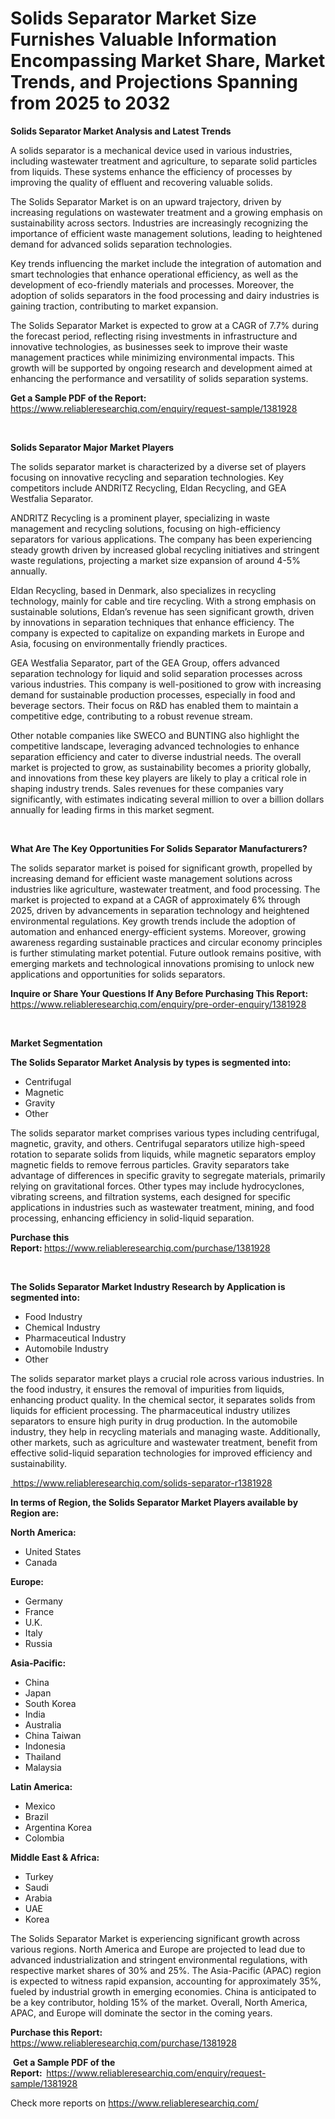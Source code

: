 <p><h1>Solids Separator Market Size Furnishes Valuable Information Encompassing Market Share, Market Trends, and Projections Spanning from 2025 to 2032</h1></p><p><strong>Solids Separator Market Analysis and Latest Trends</strong></p>
<p><p>A solids separator is a mechanical device used in various industries, including wastewater treatment and agriculture, to separate solid particles from liquids. These systems enhance the efficiency of processes by improving the quality of effluent and recovering valuable solids. </p><p>The Solids Separator Market is on an upward trajectory, driven by increasing regulations on wastewater treatment and a growing emphasis on sustainability across sectors. Industries are increasingly recognizing the importance of efficient waste management solutions, leading to heightened demand for advanced solids separation technologies. </p><p>Key trends influencing the market include the integration of automation and smart technologies that enhance operational efficiency, as well as the development of eco-friendly materials and processes. Moreover, the adoption of solids separators in the food processing and dairy industries is gaining traction, contributing to market expansion. </p><p>The Solids Separator Market is expected to grow at a CAGR of 7.7% during the forecast period, reflecting rising investments in infrastructure and innovative technologies, as businesses seek to improve their waste management practices while minimizing environmental impacts. This growth will be supported by ongoing research and development aimed at enhancing the performance and versatility of solids separation systems.</p></p>
<p><strong>Get a Sample PDF of the Report:&nbsp;</strong> <a href="https://www.reliableresearchiq.com/enquiry/request-sample/1381928?utm_campaign=2392&utm_medium=2&utm_source=Github&utm_content=ia&utm_term=22022025&utm_id=solids-separator">https://www.reliableresearchiq.com/enquiry/request-sample/1381928</a></p>
<p>&nbsp;</p>
<p><strong>Solids Separator Major Market Players</strong></p>
<p><p>The solids separator market is characterized by a diverse set of players focusing on innovative recycling and separation technologies. Key competitors include ANDRITZ Recycling, Eldan Recycling, and GEA Westfalia Separator.</p><p>ANDRITZ Recycling is a prominent player, specializing in waste management and recycling solutions, focusing on high-efficiency separators for various applications. The company has been experiencing steady growth driven by increased global recycling initiatives and stringent waste regulations, projecting a market size expansion of around 4-5% annually.</p><p>Eldan Recycling, based in Denmark, also specializes in recycling technology, mainly for cable and tire recycling. With a strong emphasis on sustainable solutions, Eldan’s revenue has seen significant growth, driven by innovations in separation techniques that enhance efficiency. The company is expected to capitalize on expanding markets in Europe and Asia, focusing on environmentally friendly practices.</p><p>GEA Westfalia Separator, part of the GEA Group, offers advanced separation technology for liquid and solid separation processes across various industries. This company is well-positioned to grow with increasing demand for sustainable production processes, especially in food and beverage sectors. Their focus on R&D has enabled them to maintain a competitive edge, contributing to a robust revenue stream.</p><p>Other notable companies like SWECO and BUNTING also highlight the competitive landscape, leveraging advanced technologies to enhance separation efficiency and cater to diverse industrial needs. The overall market is projected to grow, as sustainability becomes a priority globally, and innovations from these key players are likely to play a critical role in shaping industry trends. Sales revenues for these companies vary significantly, with estimates indicating several million to over a billion dollars annually for leading firms in this market segment.</p></p>
<p>&nbsp;</p>
<p><strong>What Are The Key Opportunities For Solids Separator Manufacturers?</strong></p>
<p><p>The solids separator market is poised for significant growth, propelled by increasing demand for efficient waste management solutions across industries like agriculture, wastewater treatment, and food processing. The market is projected to expand at a CAGR of approximately 6% through 2025, driven by advancements in separation technology and heightened environmental regulations. Key growth trends include the adoption of automation and enhanced energy-efficient systems. Moreover, growing awareness regarding sustainable practices and circular economy principles is further stimulating market potential. Future outlook remains positive, with emerging markets and technological innovations promising to unlock new applications and opportunities for solids separators.</p></p>
<p><strong>Inquire or Share Your Questions If Any Before Purchasing This Report:</strong> <a href="https://www.reliableresearchiq.com/enquiry/pre-order-enquiry/1381928?utm_campaign=2392&utm_medium=2&utm_source=Github&utm_content=ia&utm_term=22022025&utm_id=solids-separator">https://www.reliableresearchiq.com/enquiry/pre-order-enquiry/1381928</a></p>
<p>&nbsp;</p>
<p><strong>Market Segmentation</strong></p>
<p><strong>The Solids Separator Market Analysis by types is segmented into:</strong></p>
<p><ul><li>Centrifugal</li><li>Magnetic</li><li>Gravity</li><li>Other</li></ul></p>
<p><p>The solids separator market comprises various types including centrifugal, magnetic, gravity, and others. Centrifugal separators utilize high-speed rotation to separate solids from liquids, while magnetic separators employ magnetic fields to remove ferrous particles. Gravity separators take advantage of differences in specific gravity to segregate materials, primarily relying on gravitational forces. Other types may include hydrocyclones, vibrating screens, and filtration systems, each designed for specific applications in industries such as wastewater treatment, mining, and food processing, enhancing efficiency in solid-liquid separation.</p></p>
<p><strong>Purchase this Report:&nbsp;</strong><a href="https://www.reliableresearchiq.com/purchase/1381928?utm_campaign=2392&utm_medium=2&utm_source=Github&utm_content=ia&utm_term=22022025&utm_id=solids-separator">https://www.reliableresearchiq.com/purchase/1381928</a></p>
<p>&nbsp;</p>
<p><strong>The Solids Separator Market Industry Research by Application is segmented into:</strong></p>
<p><ul><li>Food Industry</li><li>Chemical Industry</li><li>Pharmaceutical Industry</li><li>Automobile Industry</li><li>Other</li></ul></p>
<p><p>The solids separator market plays a crucial role across various industries. In the food industry, it ensures the removal of impurities from liquids, enhancing product quality. In the chemical sector, it separates solids from liquids for efficient processing. The pharmaceutical industry utilizes separators to ensure high purity in drug production. In the automobile industry, they help in recycling materials and managing waste. Additionally, other markets, such as agriculture and wastewater treatment, benefit from effective solid-liquid separation technologies for improved efficiency and sustainability.</p></p>
<p><a href="https://www.reliableresearchiq.com/solids-separator-r1381928?utm_campaign=2392&utm_medium=2&utm_source=Github&utm_content=ia&utm_term=22022025&utm_id=solids-separator">&nbsp;https://www.reliableresearchiq.com/solids-separator-r1381928</a></p>
<p><strong>In terms of Region, the Solids Separator Market Players available by Region are:</strong></p>
<p>
    <p> <strong> North America: </strong>
        <ul>
            <li>United States</li>
            <li>Canada</li>
        </ul>
        </p> 
    <p> <strong> Europe: </strong>
        <ul>
            <li>Germany</li>
            <li>France</li>
            <li>U.K.</li>
            <li>Italy</li>
            <li>Russia</li>
        </ul>
        </p> 
    <p> <strong> Asia-Pacific: </strong>
        <ul>
            <li>China</li>
            <li>Japan</li>
            <li>South Korea</li>
            <li>India</li>
            <li>Australia</li>
            <li>China Taiwan</li>
            <li>Indonesia</li>
            <li>Thailand</li>
            <li>Malaysia</li>
        </ul>
        </p> 
    <p> <strong> Latin America: </strong>
        <ul>
            <li>Mexico</li>
            <li>Brazil</li>
            <li>Argentina Korea</li>
            <li>Colombia</li>
        </ul>
        </p> 
    <p> <strong> Middle East & Africa: </strong>
        <ul>
            <li>Turkey</li>
            <li>Saudi</li>
            <li>Arabia</li>
            <li>UAE</li>
            <li>Korea</li>
        </ul>
    </p>
    </p>
<p><p>The Solids Separator Market is experiencing significant growth across various regions. North America and Europe are projected to lead due to advanced industrialization and stringent environmental regulations, with respective market shares of 30% and 25%. The Asia-Pacific (APAC) region is expected to witness rapid expansion, accounting for approximately 35%, fueled by industrial growth in emerging economies. China is anticipated to be a key contributor, holding 15% of the market. Overall, North America, APAC, and Europe will dominate the sector in the coming years.</p></p>
<p><strong>Purchase this Report: </strong><a href="https://www.reliableresearchiq.com/purchase/1381928?utm_campaign=2392&utm_medium=2&utm_source=Github&utm_content=ia&utm_term=22022025&utm_id=solids-separator">https://www.reliableresearchiq.com/purchase/1381928</a></p>
<p>&nbsp;<strong>Get a Sample PDF of the Report:&nbsp;&nbsp;</strong><a href="https://www.reliableresearchiq.com/enquiry/request-sample/1381928?utm_campaign=2392&utm_medium=2&utm_source=Github&utm_content=ia&utm_term=22022025&utm_id=solids-separator">https://www.reliableresearchiq.com/enquiry/request-sample/1381928</a></p>
<p><strong></strong></p>
<p>Check more reports on <a href="https://www.reliableresearchiq.com/?utm_campaign=2392&utm_medium=2&utm_source=Github&utm_content=ia&utm_term=22022025&utm_id=solids-separator">https://www.reliableresearchiq.com/</a></p>